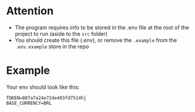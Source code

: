 # Attention
- The program requires info to be stored in the .env file at the root of the project to run (aside to the ```src``` folder)
- You should create this file (.env), or remove the ```.example``` from the ```.env.example``` store in the repo

# Example
Your env should look like this:
```
TOKEN=807a7a24e724e403fd7514hj
BASE_CURRENCY=BRL
```
